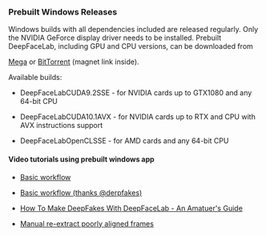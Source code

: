 ### **Prebuilt Windows Releases**

Windows builds with all dependencies included are released regularly. Only the NVIDIA GeForce display driver needs to be installed. Prebuilt DeepFaceLab, including GPU and CPU versions, can be downloaded from 

[Mega](https://mega.nz/#F!b9MzCK4B!zEAG9txu7uaRUjXz9PtBqg) or [BitTorrent](https://rutracker.org/forum/viewtopic.php?p=75318742)  (magnet link inside).

Available builds:

* DeepFaceLabCUDA9.2SSE - for NVIDIA cards up to GTX1080 and any 64-bit CPU

* DeepFaceLabCUDA10.1AVX - for NVIDIA cards up to RTX and CPU with AVX instructions support

* DeepFaceLabOpenCLSSE - for AMD cards and any 64-bit CPU

#### Video tutorials using prebuilt windows app

* [Basic workflow](https://www.youtube.com/watch?v=K98nTNjXkq8)

* [Basic workflow (thanks @derpfakes)](https://www.youtube.com/watch?v=cVcyghhmQSA)

* [How To Make DeepFakes With DeepFaceLab - An Amatuer's Guide](https://www.youtube.com/watch?v=wBax7_UWXvc)

* [Manual re-extract poorly aligned frames](https://www.youtube.com/watch?v=7z1ykVVCHhM)